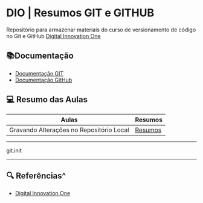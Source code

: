 
# DIO | Resumos GIT e GITHUB

Repositório para armazenar materiais do curso de versionamento de código no Git e GitHub
[Digital Innovation One](https://www.dio.me/)

## 📚Documentação
- [Documentação GIT](https://git-scm.com/doc)
- [Documentação GitHub](https://docs.github.com/pt)

## 💻 Resumo das Aulas

| Aulas | Resumos |
|-------|---------|
|Gravando Alterações no Repositório Local|[Resumos]()|

---

git.init

---

## 🔍 Referências^
- [Digital Innovation One](https://www.dio.me/)
